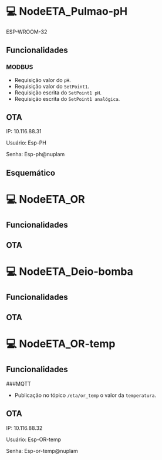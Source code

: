 # 💻 NodeETA_Pulmao-pH
ESP-WROOM-32

##  Funcionalidades
### MODBUS
* Requisição valor do `pH`.
* Requisição valor do `SetPoint1`.
* Requisição escrita do `SetPoint1 pH`.
* Requisição escrita do `SetPoint1 analógica`.


## OTA

IP: 10.116.88.31

Usuário: Esp-PH

Senha: Esp-ph@nuplam

## Esquemático


# 💻 NodeETA_OR
##  Funcionalidades
## OTA

# 💻 NodeETA_Deio-bomba
##  Funcionalidades
## OTA

# 💻 NodeETA_OR-temp
##  Funcionalidades
###MQTT

* Publicação no tópico `/eta/or_temp` o valor da `temperatura`.

## OTA

IP: 10.116.88.32

Usuário: Esp-OR-temp

Senha: Esp-or-temp@nuplam


